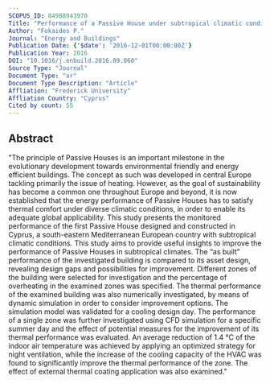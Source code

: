 ```yaml
---
SCOPUS_ID: 84988943970
Title: "Performance of a Passive House under subtropical climatic conditions"
Author: "Fokaides P."
Journal: "Energy and Buildings"
Publication Date: {'$date': '2016-12-01T00:00:00Z'}
Publication Year: 2016
DOI: "10.1016/j.enbuild.2016.09.060"
Source Type: "Journal"
Document Type: "ar"
Document Type Description: "Article"
Affliation: "Frederick University"
Affliation Country: "Cyprus"
Cited by count: 55
---
```


## Abstract
"The principle of Passive Houses is an important milestone in the evolutionary development towards environmental friendly and energy efficient buildings. Τhe concept as such was developed in central Europe tackling primarily the issue of heating. However, as the goal of sustainability has become a common one throughout Europe and beyond, it is now established that the energy performance of Passive Houses has to satisfy thermal comfort under diverse climatic conditions, in order to enable its adequate global applicability. This study presents the monitored performance of the first Passive House designed and constructed in Cyprus, a south-eastern Mediterranean European country with subtropical climatic conditions. This study aims to provide useful insights to improve the performance of Passive Houses in subtropical climates. The “as built” performance of the investigated building is compared to its asset design, revealing design gaps and possibilities for improvement. Different zones of the building were selected for investigation and the percentage of overheating in the examined zones was specified. The thermal performance of the examined building was also numerically investigated, by means of dynamic simulation in order to consider improvement options. The simulation model was validated for a cooling design day. The performance of a single zone was further investigated using CFD simulation for a specific summer day and the effect of potential measures for the improvement of its thermal performance was evaluated. An average reduction of 1.4 °C of the indoor air temperature was achieved by applying an optimized strategy for night ventilation, while the increase of the cooling capacity of the HVAC was found to significantly improve the thermal performance of the zone. The effect of external thermal coating application was also examined."
